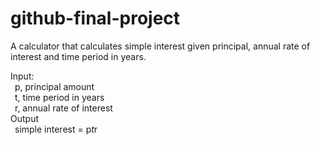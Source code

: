# github-final-project

A calculator that calculates simple interest given principal, annual rate of interest and time period in years.

Input:  
&ensp;p, principal amount  
&ensp;t, time period in years  
&ensp;r, annual rate of interest  
Output  
&ensp;simple interest = p*t*r
